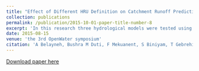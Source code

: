 ```yaml
---
title: "Effect of Different HRU Definition on Catchment Runoff Prediction and Climate Change Impact Investigation Using the SWAT Model in the Kleine Nete Basin, Belgium"
collection: publications
permalink: /publication/2015-10-01-paper-title-number-8
excerpt: 'In this research three hydrological models were tested using [Soil and Water Assessment Tool](https://swat.tamu.edu/) (SWAT) to compare how the catchment hydrology responses when basic model assumptions are changed in the model build up phase. '
date: 2015-08-15
venue: 'the 3rd OpenWater symposium'
citation: 'A Belayneh, Bushra M Duti, F Mekuanent, S Biniyam, T Gebrehiwot, W Buruk,and A Van Griensven.  Effect of different hru definition on catchment runoff pre-diction and climate change impact investigation using the swat model in the kleinenete basin, belgium, the 3rd OpenWater symposium ,September 2015, Addis Ababa–Ethiopia, 2015'
---
```


[Download paper here](https://www.researchgate.net/publication/282182777_Effect_of_Different_HRU_Definition_on_Catchment_Runoff_Prediction_and_Climate_Change_Impact_Investigation_Using_the_SWAT_Model_in_the_Kleine_Nete_Basin_Belgium)

